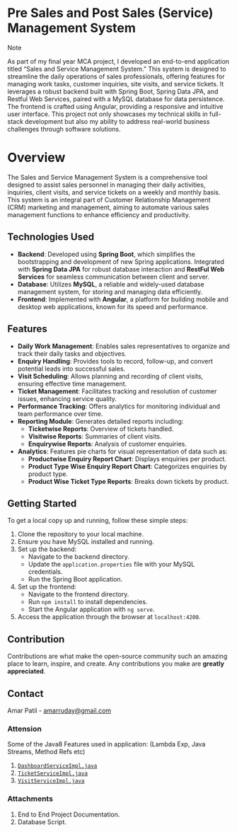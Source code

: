 
# Pre Sales and Post Sales (Service) Management System
> [!Note]
> As part of my final year MCA project, I developed an end-to-end application titled “Sales and Service Management System.” This system is designed to streamline the daily operations of sales professionals, offering features for managing work tasks, customer inquiries, site visits, and service tickets. It leverages a robust backend built with Spring Boot, Spring Data JPA, and Restful Web Services, paired with a MySQL database for data persistence. The frontend is crafted using Angular, providing a responsive and intuitive user interface. This project not only showcases my technical skills in full-stack development but also my ability to address real-world business challenges through software solutions.
# Overview
The Sales and Service Management System is a comprehensive tool designed to assist sales personnel in managing their daily activities, inquiries, client visits, and service tickets on a weekly and monthly basis. This system is an integral part of Customer Relationship Management (CRM) marketing and management, aiming to automate various sales management functions to enhance efficiency and productivity.

## Technologies Used
- **Backend**: Developed using **Spring Boot**, which simplifies the bootstrapping and development of new Spring applications. Integrated with **Spring Data JPA** for robust database interaction and **RestFul Web Services** for seamless communication between client and server.
- **Database**: Utilizes **MySQL**, a reliable and widely-used database management system, for storing and managing data efficiently.
- **Frontend**: Implemented with **Angular**, a platform for building mobile and desktop web applications, known for its speed and performance.

## Features
- **Daily Work Management**: Enables sales representatives to organize and track their daily tasks and objectives.
- **Enquiry Handling**: Provides tools to record, follow-up, and convert potential leads into successful sales.
- **Visit Scheduling**: Allows planning and recording of client visits, ensuring effective time management.
- **Ticket Management**: Facilitates tracking and resolution of customer issues, enhancing service quality.
- **Performance Tracking**: Offers analytics for monitoring individual and team performance over time.
- **Reporting Module**: Generates detailed reports including:
  - **Ticketwise Reports**: Overview of tickets handled.
  - **Visitwise Reports**: Summaries of client visits.
  - **Enquirywise Reports**: Analysis of customer enquiries.
- **Analytics**: Features pie charts for visual representation of data such as:
  - **Productwise Enquiry Report Chart**: Displays enquiries per product.
  - **Product Type Wise Enquiry Report Chart**: Categorizes enquiries by product type.
  - **Product Wise Ticket Type Reports**: Breaks down tickets by product.

## Getting Started
To get a local copy up and running, follow these simple steps:
1. Clone the repository to your local machine.
2. Ensure you have MySQL installed and running.
3. Set up the backend:
   - Navigate to the backend directory.
   - Update the `application.properties` file with your MySQL credentials.
   - Run the Spring Boot application.
4. Set up the frontend:
   - Navigate to the frontend directory.
   - Run `npm install` to install dependencies.
   - Start the Angular application with `ng serve`.
5. Access the application through the browser at `localhost:4200`.

## Contribution
Contributions are what make the open-source community such an amazing place to learn, inspire, and create. Any contributions you make are **greatly appreciated**.

## Contact
Amar Patil - amarruday@gmail.com

### Attension 
Some of the Java8 Features used in application: (Lambda Exp, Java Streams, Method Refs etc)
1. [`DashboardServiceImpl.java`](https://github.com/amarruday/YashSales/blob/main/src/main/java/com/yashsales/service/impl/DashboardServiceImpl.java)
2. [`TicketServiceImpl.java`](https://github.com/amarruday/YashSales/blob/main/src/main/java/com/yashsales/service/impl/TicketServiceImpl.java)
3. [`VisitServiceImpl.java`](https://github.com/amarruday/YashSales/blob/main/src/main/java/com/yashsales/service/impl/VisitServiceImpl.java)
   
### Attachments
1) End to End Project Documentation.
2) Database Script.
